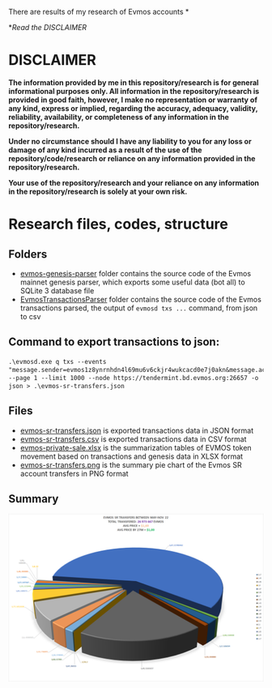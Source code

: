 There are results of my research of Evmos accounts *

**Read the DISCLAIMER*

# DISCLAIMER

**The information provided by me in this repository/research is for general informational purposes only. All information in the repository/research is provided in good faith, however, I make no representation or warranty of any kind, express or implied, regarding the accuracy, adequacy, validity, reliability, availability, or completeness of any information in the repository/research.**

**Under no circumstance should I have any liability to you for any loss or damage of any kind incurred as a result of the use of the repository/code/research or reliance on any information provided in the repository/research.**

**Your use of the repository/research and your reliance on any information in the repository/research is solely at your own risk.**

# Research files, codes, structure

## Folders

- [evmos-genesis-parser](./evmos-genesis-parser/) folder contains the source code of the Evmos mainnet genesis parser, which exports some useful data (bot all) to SQLite 3 database file
- [EvmosTransactionsParser](./EvmosTransactionsParser/) folder contains the source code of the Evmos transactions parsed, the output of `evmosd txs ...` command, from json to csv

## Command to export transactions to json:

```
.\evmosd.exe q txs --events "message.sender=evmos1z8ynrnhdn4l69mu6v6ckjr4wukcacd0e7j0akn&message.action=/cosmos.bank.v1beta1.MsgSend" --page 1 --limit 1000 --node https://tendermint.bd.evmos.org:26657 -o json > .\evmos-sr-transfers.json
```

## Files

- [evmos-sr-transfers.json](./evmos-sr-transfers.json) is exported transactions data in JSON format
- [evmos-sr-transfers.csv](./evmos-sr-transfers.csv) is exported transactions data in CSV format
- [evmos-private-sale.xlsx](./evmos-private-sale.xlsx) is the summarization tables of EVMOS token movement based on transactions and genesis data in XLSX format
- [evmos-sr-transfers.png](./evmos-sr-transfers.png) is the summary pie chart of the Evmos SR account transfers in PNG format

## Summary

![Evmos SR transfers between May-Nov 2022](./evmos-sr-transfers.png "Evmos SR transfers between May-Nov 2022")